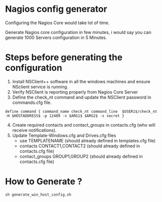 # Nagios config generator

Configuring the Nagios Core would take lot of time. 

Generate Nagios core configuration in few minutes, i would say you can generate 1000 Servers configuration in 5 Minutes.

# Steps before generating the configuration

1. Install NSClient++ software in all the windows machines and ensure NSclient service is running.
2. Verify NSClient is reporting properly from Nagios Core Server
3. Define the check_nt command and update the NSClient password in commands.cfg file.

``define command {
    command_name check_nt
    command_line  $USER1$/check_nt -H $HOSTADDRESS$ -p 12489 -v $ARG1$ $ARG2$ -s secret
    } ``
    
4. Create required contacts and contact_groups in contacts.cfg (who will receive notifications).
5. Update Template-Windows.cfg and Drives.cfg files
    - use TEMPLATENAME (should already defined in templates.cfg file)
    - contacts  CONTACT1,CONTACT2 (should already defined in contacts.cfg file)
    - contact_groups  GROUP1,GROUP2 (should already defined in contacts.cfg file)

# How to Generate ?

```sh generate_win_host_config.sh```
